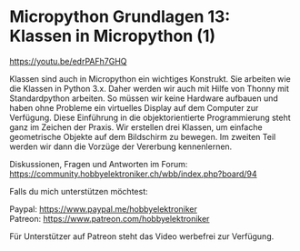 # Micropython Grundlagen 13: Klassen in Micropython (1)
 
https://youtu.be/edrPAFh7GHQ

Klassen sind auch in Micropython ein wichtiges Konstrukt. Sie arbeiten wie die Klassen in Python 3.x. Daher werden wir auch mit Hilfe von Thonny mit Standardpython arbeiten. So müssen wir keine Hardware aufbauen und haben ohne Probleme ein virtuelles Display auf dem Computer zur Verfügung. Diese Einführung in die objektorientierte Programmierung steht ganz im Zeichen der Praxis. Wir erstellen drei Klassen, um einfache geometrische Objekte auf dem Bildschirm zu bewegen.
Im zweiten Teil werden wir dann die Vorzüge der Vererbung kennenlernen.

Diskussionen, Fragen und Antworten im Forum: https://community.hobbyelektroniker.ch/wbb/index.php?board/94

Falls du mich unterstützen möchtest:

Paypal: https://www.paypal.me/hobbyelektroniker<br>
Patreon: https://www.patreon.com/hobbyelektroniker

Für Unterstützer auf Patreon steht das Video werbefrei zur Verfügung.



